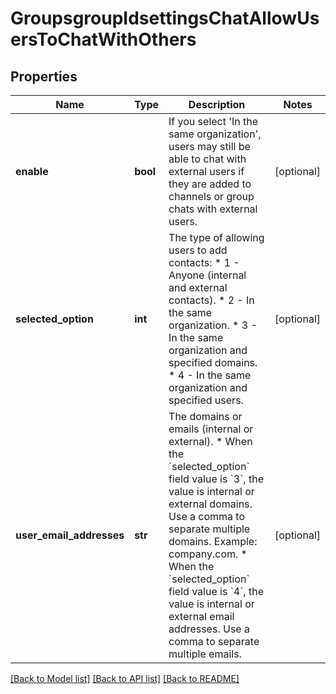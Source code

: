 # GroupsgroupIdsettingsChatAllowUsersToChatWithOthers

## Properties
Name | Type | Description | Notes
------------ | ------------- | ------------- | -------------
**enable** | **bool** | If you select &#x27;In the same organization&#x27;, users may still be able to chat with external users if they are added to channels or group chats with external users. | [optional] 
**selected_option** | **int** | The type of allowing users to add contacts:  * 1 - Anyone (internal and external contacts).  * 2 - In the same organization.  * 3 - In the same organization and specified domains.  * 4 - In the same organization and specified users. | [optional] 
**user_email_addresses** | **str** | The domains or emails (internal or external).  * When the &#x60;selected_option&#x60; field value is &#x60;3&#x60;, the value is internal or external domains. Use a comma to separate multiple domains. Example: company.com.  * When the &#x60;selected_option&#x60; field value is &#x60;4&#x60;, the value is internal or external email addresses. Use a comma to separate multiple emails. | [optional] 

[[Back to Model list]](../README.md#documentation-for-models) [[Back to API list]](../README.md#documentation-for-api-endpoints) [[Back to README]](../README.md)

